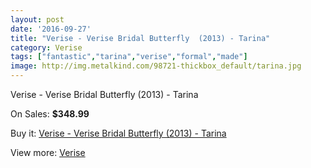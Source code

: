 ```yaml
---
layout: post
date: '2016-09-27'
title: "Verise - Verise Bridal Butterfly  (2013) - Tarina"
category: Verise
tags: ["fantastic","tarina","verise","formal","made"]
image: http://img.metalkind.com/98721-thickbox_default/tarina.jpg
---
```

Verise - Verise Bridal Butterfly  (2013) - Tarina

On Sales: **$348.99**
<a href="https://www.metalkind.com/en/verise/6860-tarina.html"><amp-img layout="responsive" width="600" height="600" src="//img.metalkind.com/98721-thickbox_default/tarina.jpg" alt="Verise - Verise Bridal Butterfly  (2013) - Tarina 0" /></a>
<a href="https://www.metalkind.com/en/verise/6860-tarina.html"><amp-img layout="responsive" width="600" height="600" src="//img.metalkind.com/98722-thickbox_default/tarina.jpg" alt="Verise - Verise Bridal Butterfly  (2013) - Tarina 1" /></a>
<a href="https://www.metalkind.com/en/verise/6860-tarina.html"><amp-img layout="responsive" width="600" height="600" src="//img.metalkind.com/98723-thickbox_default/tarina.jpg" alt="Verise - Verise Bridal Butterfly  (2013) - Tarina 2" /></a>
<a href="https://www.metalkind.com/en/verise/6860-tarina.html"><amp-img layout="responsive" width="600" height="600" src="//img.metalkind.com/98724-thickbox_default/tarina.jpg" alt="Verise - Verise Bridal Butterfly  (2013) - Tarina 3" /></a>

Buy it: [Verise - Verise Bridal Butterfly  (2013) - Tarina](https://www.metalkind.com/en/verise/6860-tarina.html "Verise - Verise Bridal Butterfly  (2013) - Tarina")

View more: [Verise](https://www.metalkind.com/en/196-verise "Verise")